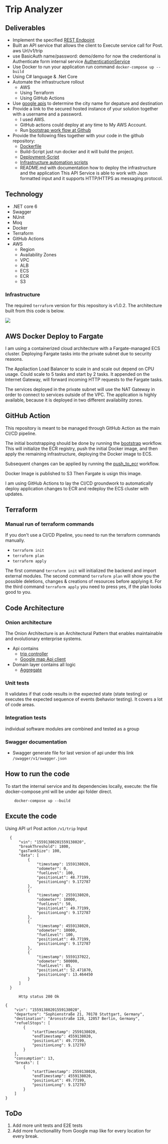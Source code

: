 # Trip Analyzer

## Deliverables
- Implement the specified [REST Endpoint](assets/architecture/architecture.svg)
- Built an API service that allows the client to Execute service call for Post. aws Url/v1/trip
- use BasicAuth name/password: demo/demo for now the credentional is Authenticate form internal service [AuthenticationService](src\TripAnalyzer.Api\Middleware\AuthenticationService.cs)
- Use Docker to run your application run command
``` docker-compose up --build ```
- Using C# language & .Net Core
- Automate the infrastructure rollout
  * AWS
  * Using Terraform
  * Using GitHub Actions
- Use [google apis](src\TripAnalyzer.Api\GoogleApiClient\GoogleApiClient.cs) to determine the city name for depature and destination
- Provide a link to the secured hosted instance of your solution together with a username and a password.
  * I used AWS.
  * GitHub actions could deploy at any time to My AWS Account.
  * Run [bootstrap work flow at Github](https://github.com/amabdelmongy/trip-analyzer/actions/workflows/bootstrap.yml)
- Provide the following files together with your code in the github repository&#58;
  * [Dockerfile](docker-compose.yml)
  * Build-Script just run docker and it will build the project.
  * [Deployment-Script](.github\workflows\bootstrap.yml)
  * [Infrastructure automation scripts](terraform\main.tf)
  * README.md with documentation how to deploy the infrastructure and the application
This API Service is able to work with Json formatted input and it supports HTTP/HTTPS as messaging protocol.

## Technology
- .NET core 6
- Swagger
- NUnit
- Moq
- Docker
- Terraform
- GitHub Actions
- AWS
  * Region
  * Availability Zones
  * VPC
  * ALB
  * ECS
  * ECR
  * S3


### Infrastructure

The required `terraform` version for this repository is v1.0.2. The architecture built from this code is below.

![](assets/architecture/architecture.svg)


## AWS Docker Deploy to Fargate
I am using a containerized cloud architecture with a Fargate-managed ECS cluster. Deploying Fargate tasks into the private subnet due to security reasons.

The Appliaction Load Balancer to scale in and scale out depend on CPU usage.
Could scale to 5 tasks and start by 2 tasks. It appended on the Internet Gateway, will forward incoming HTTP requests to the Fargate tasks.

The services deployed in the private subnet will use the NAT Gateway in order to connect to services outside of the VPC. The application is highly available, because it is deployed in two different availability zones.


## GitHub Action

This repository is meant to be managed through GitHub Action as the main CI/CD pipeline.

The initial bootstrapping should be done by running the [bootstrap](.github/workflows/bootstrap.yml) workflow. This will initialize the ECR registry, push the initial Docker image, and then apply the remaining infrastructure, deploying the Docker image to ECS.

Subsequent changes can be applied by running the [push_to_ecr](.github/workflows/push_to_ecr.yml) workflow.

Docker Image is published to S3 Then Fargate is usign this image.

I am using GitHub Actions to lay the CI/CD groundwork to automatically deploy application changes to ECR and redeploy the ECS cluster with updates.

## Terraform
### Manual run of terraform commands

If you don't use a CI/CD Pipeline, you need to run the terraform commands manually.

- `terraform init`
- `terraform plan`
- `terraform apply`

The first command `terraform init` will initialized the backend and import external modules.
The second command `terraform plan` will show you the possible deletions, changes & creations of resources before applying it.
For the third command `terraform apply` you need to press yes, if the plan looks good to you.

## Code Architecture
### Onion architecture
The Onion Architecture is an Architectural Pattern that enables maintainable and evolutionary enterprise systems.

* Api contains
  - [trip controller](src\TripAnalyzer.Api\Controller\v1\TripController.cs)
  - [Google map Api client](src\TripAnalyzer.Api\GoogleApiClient\GoogleApiClient.cs)
* Domain layer contains all logic
  - [Aggregate](src\Domain\Aggregate\VehiclePushAnalysisAggregate.cs)

### Unit tests
 It validates if that code results in the expected state (state testing) or executes the expected sequence of events (behavior testing).
 It covers a lot of code areas.

### Integration tests
individual software modules are combined and tested as a group

### Swagger documentation
  - Swagger generate file for last version of api under this link ```/swagger/v1/swagger.json```

##  How to run the code
To start the internal service and its dependencies locally, execute:
the file docker-compose.yml will be under api folder direct.
```
    docker-compose up --build
```

## Excute the code 
Using API url Post action ```/v1/trip```
  Input
```
  {
      "vin": "15591380201559138020",
      "breakThreshold": 1800,
      "gasTankSize": 100,
      "data": [
          {
              "timestamp": 1559138020,
              "odometer": 0,
              "fuelLevel": 100,
              "positionLat": 48.77199,
              "positionLong": 9.172787
          },
          {
              "timestamp": 2559138020,
              "odometer": 10000,
              "fuelLevel": 50,
              "positionLat": 49.77199,
              "positionLong": 9.172787
          },
          {
              "timestamp": 4559138020,
              "odometer": 10000,
              "fuelLevel": 100,
              "positionLat": 49.77199,
              "positionLong": 9.172787
          },
          {
              "timestamp": 5559137022,
              "odometer": 500000,
              "fuelLevel": 85,
              "positionLat": 52.471870,
              "positionLong": 13.464450
          }
      ]
  }
```
          Http status 200 Ok
```
{
    "vin": "15591380201559138020",
    "departure": "Sophienstraße 21, 70178 Stuttgart, Germany",
    "destination": "Aronsstraße 128, 12057 Berlin, Germany",
    "refuelStops": [
        {
            "startTimestamp": 2559138020,
            "endTimestamp": 4559138020,
            "positionLat": 49.77199,
            "positionLong": 9.172787
        }
    ],
    "consumption": 13,
    "breaks": [
        {
            "startTimestamp": 2559138020,
            "endTimestamp": 4559138020,
            "positionLat": 49.77199,
            "positionLong": 9.172787
        }
    ]
}
```

## ToDo
1. Add more unit tests and E2E tests
2. Add more functionallity from Google map like for every location for every break.
